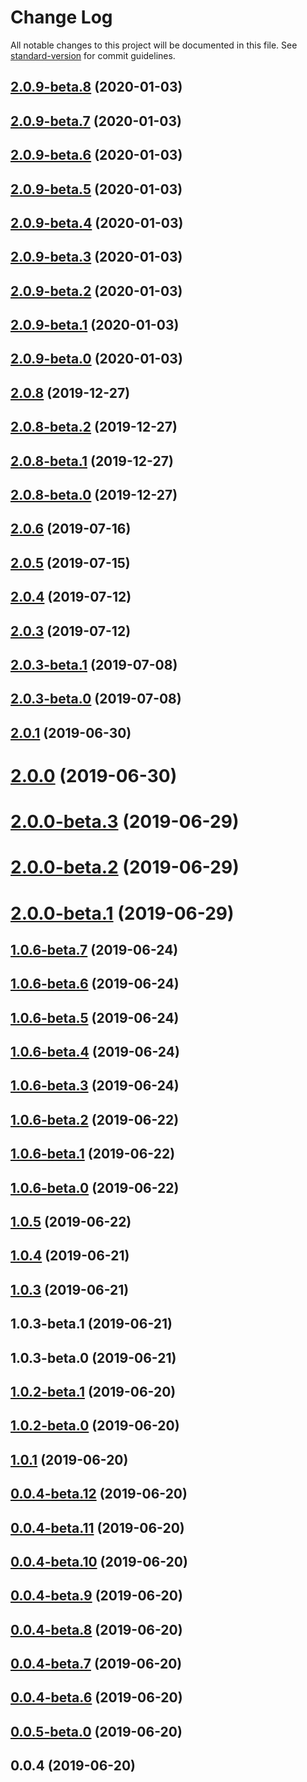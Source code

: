 # Change Log

All notable changes to this project will be documented in this file. See [standard-version](https://github.com/conventional-changelog/standard-version) for commit guidelines.

<a name="2.0.9-beta.8"></a>
## [2.0.9-beta.8](https://github.com/antoniopresto/graphql-clientgen/compare/v2.0.9-beta.7...v2.0.9-beta.8) (2020-01-03)



<a name="2.0.9-beta.7"></a>
## [2.0.9-beta.7](https://github.com/antoniopresto/graphql-clientgen/compare/v2.0.9-beta.6...v2.0.9-beta.7) (2020-01-03)



<a name="2.0.9-beta.6"></a>
## [2.0.9-beta.6](https://github.com/antoniopresto/graphql-clientgen/compare/v2.0.9-beta.5...v2.0.9-beta.6) (2020-01-03)



<a name="2.0.9-beta.5"></a>
## [2.0.9-beta.5](https://github.com/antoniopresto/graphql-clientgen/compare/v2.0.9-beta.4...v2.0.9-beta.5) (2020-01-03)



<a name="2.0.9-beta.4"></a>
## [2.0.9-beta.4](https://github.com/antoniopresto/graphql-clientgen/compare/v2.0.9-beta.3...v2.0.9-beta.4) (2020-01-03)



<a name="2.0.9-beta.3"></a>
## [2.0.9-beta.3](https://github.com/antoniopresto/graphql-clientgen/compare/v2.0.9-beta.2...v2.0.9-beta.3) (2020-01-03)



<a name="2.0.9-beta.2"></a>
## [2.0.9-beta.2](https://github.com/antoniopresto/graphql-clientgen/compare/v2.0.9-beta.1...v2.0.9-beta.2) (2020-01-03)



<a name="2.0.9-beta.1"></a>
## [2.0.9-beta.1](https://github.com/antoniopresto/graphql-clientgen/compare/v2.0.9-beta.0...v2.0.9-beta.1) (2020-01-03)



<a name="2.0.9-beta.0"></a>
## [2.0.9-beta.0](https://github.com/antoniopresto/graphql-clientgen/compare/v2.0.8...v2.0.9-beta.0) (2020-01-03)



<a name="2.0.8"></a>
## [2.0.8](https://github.com/antoniopresto/graphql-clientgen/compare/v2.0.8-beta.2...v2.0.8) (2019-12-27)



<a name="2.0.8-beta.2"></a>
## [2.0.8-beta.2](https://github.com/antoniopresto/graphql-clientgen/compare/v2.0.8-beta.1...v2.0.8-beta.2) (2019-12-27)



<a name="2.0.8-beta.1"></a>
## [2.0.8-beta.1](https://github.com/antoniopresto/graphql-clientgen/compare/v2.0.8-beta.0...v2.0.8-beta.1) (2019-12-27)



<a name="2.0.8-beta.0"></a>
## [2.0.8-beta.0](https://github.com/antoniopresto/graphql-clientgen/compare/v2.0.6...v2.0.8-beta.0) (2019-12-27)



<a name="2.0.6"></a>
## [2.0.6](https://github.com/antoniopresto/graphql-clientgen/compare/v2.0.5...v2.0.6) (2019-07-16)



<a name="2.0.5"></a>
## [2.0.5](https://github.com/antoniopresto/graphql-clientgen/compare/v2.0.4...v2.0.5) (2019-07-15)



<a name="2.0.4"></a>
## [2.0.4](https://github.com/antoniopresto/graphql-clientgen/compare/v2.0.3...v2.0.4) (2019-07-12)



<a name="2.0.3"></a>
## [2.0.3](https://github.com/antoniopresto/graphql-clientgen/compare/v2.0.1...v2.0.3) (2019-07-12)



<a name="2.0.3-beta.1"></a>
## [2.0.3-beta.1](https://github.com/antoniopresto/graphql-clientgen/compare/v2.0.3-beta.0...v2.0.3-beta.1) (2019-07-08)



<a name="2.0.3-beta.0"></a>
## [2.0.3-beta.0](https://github.com/antoniopresto/graphql-clientgen/compare/v2.0.1...v2.0.3-beta.0) (2019-07-08)



<a name="2.0.1"></a>
## [2.0.1](https://github.com/antoniopresto/graphql-clientgen/compare/v2.0.0...v2.0.1) (2019-06-30)



<a name="2.0.0"></a>
# [2.0.0](https://github.com/antoniopresto/graphql-clientgen/compare/v2.0.0-beta.2...v2.0.0) (2019-06-30)



<a name="2.0.0-beta.3"></a>
# [2.0.0-beta.3](https://github.com/antoniopresto/graphql-clientgen/compare/v2.0.0-beta.2...v2.0.0-beta.3) (2019-06-29)



<a name="2.0.0-beta.2"></a>
# [2.0.0-beta.2](https://github.com/antoniopresto/graphql-clientgen/compare/v2.0.0-beta.1...v2.0.0-beta.2) (2019-06-29)



<a name="2.0.0-beta.1"></a>
# [2.0.0-beta.1](https://github.com/antoniopresto/graphql-clientgen/compare/v1.0.6-beta.7...v2.0.0-beta.1) (2019-06-29)



<a name="1.0.6-beta.7"></a>
## [1.0.6-beta.7](https://github.com/antoniopresto/graphql-clientgen/compare/v1.0.6-beta.6...v1.0.6-beta.7) (2019-06-24)



<a name="1.0.6-beta.6"></a>
## [1.0.6-beta.6](https://github.com/antoniopresto/graphql-clientgen/compare/v1.0.6-beta.5...v1.0.6-beta.6) (2019-06-24)



<a name="1.0.6-beta.5"></a>
## [1.0.6-beta.5](https://github.com/antoniopresto/graphql-clientgen/compare/v1.0.6-beta.4...v1.0.6-beta.5) (2019-06-24)



<a name="1.0.6-beta.4"></a>
## [1.0.6-beta.4](https://github.com/antoniopresto/graphql-clientgen/compare/v1.0.6-beta.2...v1.0.6-beta.4) (2019-06-24)



<a name="1.0.6-beta.3"></a>
## [1.0.6-beta.3](https://github.com/antoniopresto/graphql-clientgen/compare/v1.0.6-beta.2...v1.0.6-beta.3) (2019-06-24)



<a name="1.0.6-beta.2"></a>
## [1.0.6-beta.2](https://github.com/antoniopresto/graphql-clientgen/compare/v1.0.6-beta.1...v1.0.6-beta.2) (2019-06-22)



<a name="1.0.6-beta.1"></a>
## [1.0.6-beta.1](https://github.com/antoniopresto/graphql-clientgen/compare/v1.0.6-beta.0...v1.0.6-beta.1) (2019-06-22)



<a name="1.0.6-beta.0"></a>
## [1.0.6-beta.0](https://github.com/antoniopresto/graphql-clientgen/compare/v1.0.5...v1.0.6-beta.0) (2019-06-22)



<a name="1.0.5"></a>
## [1.0.5](https://github.com/antoniopresto/graphql-clientgen/compare/v1.0.3...v1.0.5) (2019-06-22)



<a name="1.0.4"></a>
## [1.0.4](https://github.com/antoniopresto/graphql-clientgen/compare/v1.0.3...v1.0.4) (2019-06-21)



<a name="1.0.3"></a>
## [1.0.3](https://github.com/antoniopresto/graphql-clientgen/compare/v1.0.3-beta.1...v1.0.3) (2019-06-21)



<a name="1.0.3-beta.1"></a>
## 1.0.3-beta.1 (2019-06-21)



<a name="1.0.3-beta.0"></a>
## 1.0.3-beta.0 (2019-06-21)



<a name="1.0.2-beta.1"></a>
## [1.0.2-beta.1](https://github.com/antoniopresto/graphql-clientgen/compare/v1.0.1...v1.0.2-beta.1) (2019-06-20)



<a name="1.0.2-beta.0"></a>
## [1.0.2-beta.0](https://github.com/antoniopresto/graphql-clientgen/compare/v1.0.1...v1.0.2-beta.0) (2019-06-20)



<a name="1.0.1"></a>
## [1.0.1](https://github.com/antoniopresto/graphql-clientgen/compare/v0.0.4-beta.10...v1.0.1) (2019-06-20)



<a name="0.0.4-beta.12"></a>
## [0.0.4-beta.12](https://github.com/antoniopresto/graphql-clientgen/compare/v0.0.4-beta.10...v0.0.4-beta.12) (2019-06-20)



<a name="0.0.4-beta.11"></a>
## [0.0.4-beta.11](https://github.com/antoniopresto/graphql-clientgen/compare/v0.0.4-beta.10...v0.0.4-beta.11) (2019-06-20)



<a name="0.0.4-beta.10"></a>
## [0.0.4-beta.10](https://github.com/antoniopresto/graphql-clientgen/compare/v0.0.4-beta.9...v0.0.4-beta.10) (2019-06-20)



<a name="0.0.4-beta.9"></a>
## [0.0.4-beta.9](https://github.com/antoniopresto/graphql-clientgen/compare/v0.0.4...v0.0.4-beta.9) (2019-06-20)



<a name="0.0.4-beta.8"></a>
## [0.0.4-beta.8](https://github.com/antoniopresto/graphql-clientgen/compare/v0.0.4...v0.0.4-beta.8) (2019-06-20)



<a name="0.0.4-beta.7"></a>
## [0.0.4-beta.7](https://github.com/antoniopresto/graphql-clientgen/compare/v0.0.4...v0.0.4-beta.7) (2019-06-20)



<a name="0.0.4-beta.6"></a>
## [0.0.4-beta.6](https://github.com/antoniopresto/graphql-clientgen/compare/v0.0.4...v0.0.4-beta.6) (2019-06-20)



<a name="0.0.5-beta.0"></a>
## [0.0.5-beta.0](https://github.com/antoniopresto/graphql-clientgen/compare/v0.0.4...v0.0.5-beta.0) (2019-06-20)



<a name="0.0.4"></a>
## 0.0.4 (2019-06-20)
